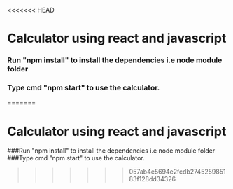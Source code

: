 <<<<<<< HEAD
<!-- @format -->

# Calculator using react and javascript

### Run "npm install" to install the dependencies i.e node module folder

### Type cmd "npm start" to use the calculator.
=======
# Calculator using react and javascript
###Run "npm install" to install the dependencies i.e node module folder
###Type cmd "npm start" to use the calculator.
>>>>>>> 057ab4e5694e2fcdb274525985183f128dd34326
